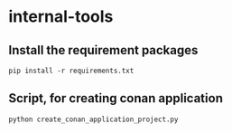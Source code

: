 # internal-tools

## Install the requirement packages
```[python]
pip install -r requirements.txt
```

## Script, for creating conan application
```[python]
python create_conan_application_project.py
```
